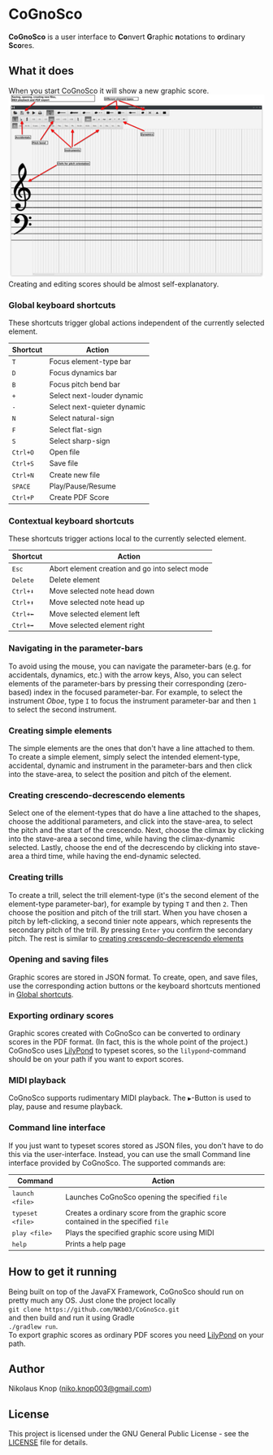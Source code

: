 # CoGnoSco

**CoGnoSco** is a user interface to **Co**nvert **G**raphic **n**otations to **o**rdinary **Sco**res.

## What it does

When you start CoGnoSco it will show a new graphic score.  
![Window showing new score](readme/new_score_annotated.png)
Creating and editing scores should be almost self-explanatory.  

### Global keyboard shortcuts

These shortcuts trigger global actions independent of the currently selected element.

| Shortcut | Action |
| --- | --- |
| `T` | Focus element-type bar |
| `D` | Focus dynamics bar |  
| `B` | Focus pitch bend bar |
| `+` | Select next-louder dynamic |
| `-` | Select next-quieter dynamic |
| `N` | Select natural-sign | 
| `F` | Select flat-sign |
| `S` | Select sharp-sign |  
| `Ctrl+O` | Open file |
| `Ctrl+S` | Save file |
| `Ctrl+N` | Create new file | 
| `SPACE` | Play/Pause/Resume |
| `Ctrl+P` | Create PDF Score |

### Contextual keyboard shortcuts

These shortcuts trigger actions local to the currently selected element.

| Shortcut | Action |
| --- | --- |
| `Esc` | Abort element creation and go into select mode
| `Delete` |  Delete element |
| `Ctrl+⬇` | Move selected note head down |
| `Ctrl+⬆` | Move selected note head up |
| `Ctrl+⬅`️ | Move selected element left |
| `Ctrl+➡️️` | Move selected element right |

### Navigating in the parameter-bars

To avoid using the mouse, you can navigate the parameter-bars (e.g. for accidentals, dynamics, etc.) with the arrow keys, 
Also, you can select elements of the parameter-bars 
by pressing their corresponding (zero-based) index in the focused parameter-bar.
For example, to select the instrument *Oboe*, 
type `I` to focus the instrument parameter-bar 
and then `1` to select the second instrument.

### Creating simple elements

The simple elements are the ones that don't have a line attached to them.
To create a simple element, 
simply select the intended element-type, accidental, dynamic and instrument in the parameter-bars
and then click into the stave-area, to select the position and pitch of the element.

### Creating crescendo-decrescendo elements

Select one of the element-types that do have a line attached to the shapes, 
choose the additional parameters,
and click into the stave-area, to select the pitch and the start of the crescendo.
Next, choose the climax by clicking into the stave-area a second time, while having the climax-dynamic selected.
Lastly, choose the end of the decrescendo by clicking into stave-area a third time, while having the end-dynamic selected.

### Creating trills

To create a trill, select the trill element-type (it's the second element of the element-type parameter-bar), 
for example by typing `T` and then `2`.
Then choose the position and pitch of the trill start.
When you have chosen a pitch by left-clicking, a second tinier note appears, 
which represents the secondary pitch of the trill.
By pressing `Enter` you confirm the secondary pitch.
The rest is similar to [creating crescendo-decrescendo elements](#creating-crescendo-decrescendo-elements)

### Opening and saving files

Graphic scores are stored in JSON format.
To create, open, and save files, use the corresponding action buttons 
or the keyboard shortcuts mentioned in [Global shortcuts](#global-keyboard-shortcuts).

### Exporting ordinary scores

Graphic scores created with CoGnoSco can be converted to ordinary scores in the PDF format.
(In fact, this is the whole point of the project.) 
CoGnoSco uses [LilyPond](https://lilypond.org) to typeset scores,
so the `lilypond`-command should be on your path if you want to export scores.

### MIDI playback

CoGnoSco supports rudimentary MIDI playback.
The `▶`-Button is used to play, pause and resume playback.

### Command line interface

If you just want to typeset scores stored as JSON files, you don't have to do this via the user-interface.
Instead, you can use the small Command line interface provided by CoGnoSco. The supported commands are:

| Command | Action |
| ---  | --- |
| `launch <file>` | Launches CoGnoSco opening the specified `file` |
| `typeset <file>`  | Creates a ordinary score from the graphic score contained in the specified `file` |
| `play <file>` | Plays the specified graphic score using MIDI |
| `help` | Prints a help page |


## How to get it running

Being built on top of the JavaFX Framework, CoGnoSco should run on pretty much any OS. Just clone the project locally  
``git clone https://github.com/NKb03/CoGnoSco.git``  
and then build and run it using Gradle  
``./gradlew run``.  
To export graphic scores as ordinary PDF scores you need [LilyPond](https://lilypond.org/) on your path.

## Author

Nikolaus Knop ([niko.knop003@gmail.com](mailto:niko.knop003@gmail.com))

## License

This project is licensed under the GNU General Public License - see the [LICENSE](LICENSE) file for details.
